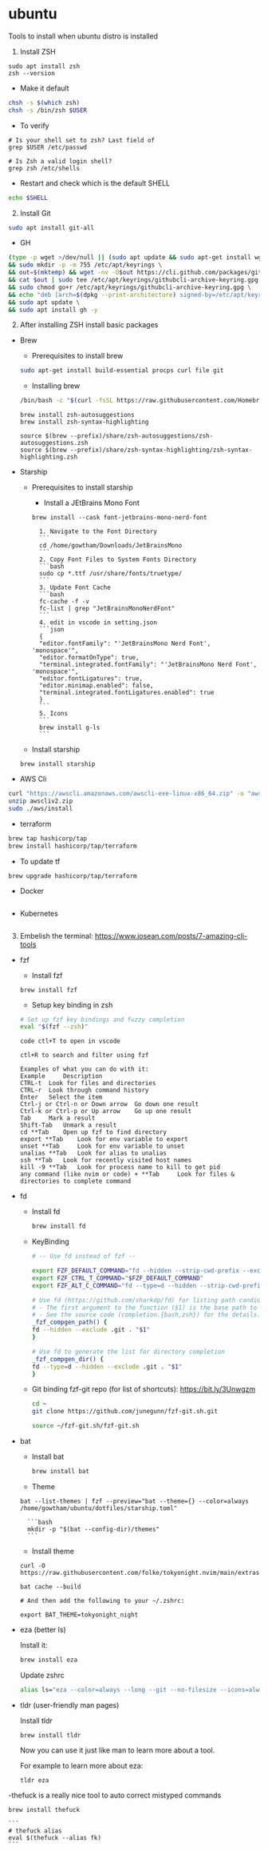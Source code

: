 # ubuntu
Tools to install when ubuntu distro is installed

1. Install ZSH

```
sudo apt install zsh 
zsh --version
```

- Make it default

```bash
chsh -s $(which zsh)
chsh -s /bin/zsh $USER
```

- To verify
```
# Is your shell set to zsh? Last field of
grep $USER /etc/passwd

# Is Zsh a valid login shell? 
grep zsh /etc/shells
```

- Restart and check which is the default SHELL

```bash
echo $SHELL
```
2. Install Git

```bash
sudo apt install git-all
```
- GH

```bash
(type -p wget >/dev/null || (sudo apt update && sudo apt-get install wget -y)) \
&& sudo mkdir -p -m 755 /etc/apt/keyrings \
&& out=$(mktemp) && wget -nv -O$out https://cli.github.com/packages/githubcli-archive-keyring.gpg \
&& cat $out | sudo tee /etc/apt/keyrings/githubcli-archive-keyring.gpg > /dev/null \
&& sudo chmod go+r /etc/apt/keyrings/githubcli-archive-keyring.gpg \
&& echo "deb [arch=$(dpkg --print-architecture) signed-by=/etc/apt/keyrings/githubcli-archive-keyring.gpg] https://cli.github.com/packages stable main" | sudo tee /etc/apt/sources.list.d/github-cli.list > /dev/null \
&& sudo apt update \
&& sudo apt install gh -y
```    


2. After installing ZSH install basic packages

- Brew

    - Prerequisites  to install brew
    ```bash
    sudo apt-get install build-essential procps curl file git
    ```
    - Installing brew
    ```bash
    /bin/bash -c "$(curl -fsSL https://raw.githubusercontent.com/Homebrew/install/HEAD/install.sh)"
    ```

    ```
    brew install zsh-autosuggestions
    brew install zsh-syntax-highlighting
    ```
    ```
    source $(brew --prefix)/share/zsh-autosuggestions/zsh-autosuggestions.zsh
    source $(brew --prefix)/share/zsh-syntax-highlighting/zsh-syntax-highlighting.zsh
    ```

- Starship
    - Prerequisites to install starship
        - Install a JEtBrains Mono Font
        ```
        brew install --cask font-jetbrains-mono-nerd-font 
        ```

            1. Navigate to the Font Directory  
            ```
            cd /home/gowtham/Downloads/JetBrainsMono
            ```
            2. Copy Font Files to System Fonts Directory
            ```bash
            sudo cp *.ttf /usr/share/fonts/truetype/
            ```
            3. Update Font Cache
            ```bash
            fc-cache -f -v
            fc-list | grep "JetBrainsMonoNerdFont"    
            ```
            4. edit in vscode in setting.json
            ```json
            {
            "editor.fontFamily": "'JetBrainsMono Nerd Font', 'monospace'",
            "editor.formatOnType": true,
            "terminal.integrated.fontFamily": "'JetBrainsMono Nerd Font', 'monospace'",
            "editor.fontLigatures": true,
            "editor.minimap.enabled": false,
            "terminal.integrated.fontLigatures.enabled": true
            }
            ```
            5. Icons
            ```
            brew install g-ls
            ```

    - Install starship
    ```
    brew install starship
    ```
    
- AWS Cli
```bash
curl "https://awscli.amazonaws.com/awscli-exe-linux-x86_64.zip" -o "awscliv2.zip"
unzip awscliv2.zip
sudo ./aws/install
```
- terraform
```bash
brew tap hashicorp/tap
brew install hashicorp/tap/terraform
```
- To update tf
```
brew upgrade hashicorp/tap/terraform
```  

- Docker
```bash

```
- Kubernetes
```bash

```

3. Embelish the terminal: https://www.josean.com/posts/7-amazing-cli-tools 

- fzf
    - Install fzf
    ```
    brew install fzf
    ```
    - Setup key binding in zsh

    ```bash
    # Set up fzf key bindings and fuzzy completion
    eval "$(fzf --zsh)"
    ```
    ```verify
    code ctl+T to open in vscode

    ctl+R to search and filter using fzf

    Examples of what you can do with it:
    Example 	Description
    CTRL-t 	Look for files and directories
    CTRL-r 	Look through command history
    Enter 	Select the item
    Ctrl-j or Ctrl-n or Down arrow 	Go down one result
    Ctrl-k or Ctrl-p or Up arrow 	Go up one result
    Tab 	Mark a result
    Shift-Tab 	Unmark a result
    cd **Tab 	Open up fzf to find directory
    export **Tab 	Look for env variable to export
    unset **Tab 	Look for env variable to unset
    unalias **Tab 	Look for alias to unalias
    ssh **Tab 	Look for recently visited host names
    kill -9 **Tab 	Look for process name to kill to get pid
    any command (like nvim or code) + **Tab 	Look for files & directories to complete command
    ```
        
- fd
    - Install fd

        ```bash
        brew install fd
        ```
    - KeyBinding

        ```bash
        # -- Use fd instead of fzf --

        export FZF_DEFAULT_COMMAND="fd --hidden --strip-cwd-prefix --exclude .git"
        export FZF_CTRL_T_COMMAND="$FZF_DEFAULT_COMMAND"
        export FZF_ALT_C_COMMAND="fd --type=d --hidden --strip-cwd-prefix --exclude .git"

        # Use fd (https://github.com/sharkdp/fd) for listing path candidates.
        # - The first argument to the function ($1) is the base path to start traversal
        # - See the source code (completion.{bash,zsh}) for the details.
        _fzf_compgen_path() {
        fd --hidden --exclude .git . "$1"
        }

        # Use fd to generate the list for directory completion
        _fzf_compgen_dir() {
        fd --type=d --hidden --exclude .git . "$1"
        }
        ```

    - Git binding fzf-git repo (for list of shortcuts): https://bit.ly/3Unwgzm

        ```bash
        cd ~
        git clone https://github.com/junegunn/fzf-git.sh.git
        ```
        ```bash
        source ~/fzf-git.sh/fzf-git.sh
        ```
- bat

    - Install bat

        ```bash
        brew install bat
        ```
    - Theme

    ```
    bat --list-themes | fzf --preview="bat --theme={} --color=always /home/gowtham/ubuntu/dotfiles/starship.toml"
    ```

        ```bash
        mkdir -p "$(bat --config-dir)/themes"
        ```
    - Install theme
    ```
    curl -O https://raw.githubusercontent.com/folke/tokyonight.nvim/main/extras/sublime/tokyonight_night.tmTheme

    bat cache --build

    # And then add the following to your ~/.zshrc:

    export BAT_THEME=tokyonight_night
    ```    

- eza (better ls)

    Install it:

    ```bash
    brew install eza
    ```
    Update zshrc

    ```bash
    alias ls="eza --color=always --long --git --no-filesize --icons=always --no-time --no-user --no-permissions"
    ```

- tldr (user-friendly man pages)

    Install tldr
    ```
    brew install tldr
    ```
    Now you can use it just like man to learn more about a tool.

    For example to learn more about eza:
    ```
    tldr eza
    ```
 -thefuck is a really nice tool to auto correct mistyped commands

   ```
   brew install thefuck
   ```    
    ```
    # thefuck alias
    eval $(thefuck --alias fk)
    ```






























```bash


```
